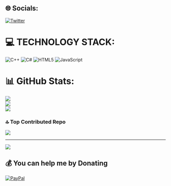 
## 🌐 Socials:
[![Twitter](https://img.shields.io/badge/Twitter-%231DA1F2.svg?logo=Twitter&logoColor=white)](https://twitter.com/https://x.com/kubo_vn?t=35ZN4KOYTriHA-5cyVlgxA&s=09) 

# 💻 TECHNOLOGY STACK:
![C++](https://img.shields.io/badge/c++-%2300599C.svg?style=for-the-badge&logo=c%2B%2B&logoColor=white) ![C#](https://img.shields.io/badge/c%23-%23239120.svg?style=for-the-badge&logo=csharp&logoColor=white) ![HTML5](https://img.shields.io/badge/html5-%23E34F26.svg?style=for-the-badge&logo=html5&logoColor=white) ![JavaScript](https://img.shields.io/badge/javascript-%23323330.svg?style=for-the-badge&logo=javascript&logoColor=%23F7DF1E)
# 📊 GitHub Stats:
![](https://github-readme-stats.vercel.app/api?username=HubertPhung&theme=dark&hide_border=false&include_all_commits=false&count_private=false)<br/>
![](https://github-readme-streak-stats.herokuapp.com/?user=HubertPhung&theme=dark&hide_border=false)<br/>
![](https://github-readme-stats.vercel.app/api/top-langs/?username=HubertPhung&theme=dark&hide_border=false&include_all_commits=false&count_private=false&layout=compact)

### 🔝 Top Contributed Repo
![](https://github-contributor-stats.vercel.app/api?username=HubertPhung&limit=5&theme=onedark&combine_all_yearly_contributions=true)

---
[![](https://visitcount.itsvg.in/api?id=HubertPhung&icon=0&color=0)](https://visitcount.itsvg.in)

  ## 💰 You can help me by Donating
  [![PayPal](https://img.shields.io/badge/PayPal-00457C?style=for-the-badge&logo=paypal&logoColor=white)](https://paypal.me/https://www.paypal.me/phungnguyenhoaibo) 

